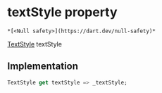 


# textStyle property




    *[<Null safety>](https://dart.dev/null-safety)*




[TextStyle](https://api.flutter.dev/flutter/painting/TextStyle-class.html) textStyle
  







## Implementation

```dart
TextStyle get textStyle => _textStyle;
```








